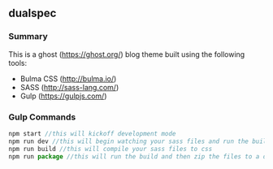 ## dualspec

### Summary

This is a ghost (https://ghost.org/) blog theme built using the following tools:
* Bulma CSS (http://bulma.io/)
* SASS (http://sass-lang.com/)
* Gulp (https://gulpjs.com/)

### Gulp Commands

~~~javascript
npm start //this will kickoff development mode
npm run dev //this will begin watching your sass files and run the build task on file changes
npm run build //this will compile your sass files to css
npm run package //this will run the build and then zip the files to a dist folder
~~~